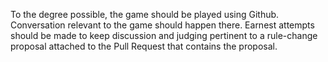 To the degree possible, the game should be played using Github. Conversation
relevant to the game should happen there. Earnest attempts should be made to
keep discussion and judging pertinent to a rule-change proposal attached to the
Pull Request that contains the proposal.